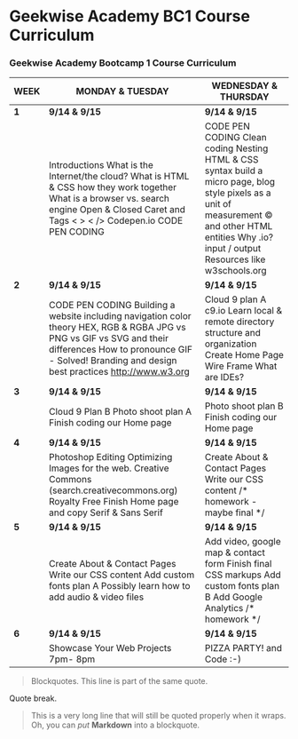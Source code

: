 # Geekwise Academy BC1 Course Curriculum
### Geekwise Academy Bootcamp 1 Course Curriculum

| WEEK        | MONDAY & TUESDAY        | WEDNESDAY & THURSDAY    |
| ---- |----| ----|
| **1**    | **9/14 & 9/15**    | **9/14 & 9/15**    |
|      | Introductions What is the Internet/the cloud? What is HTML & CSS how they work together What is a browser vs. search engine Open & Closed Caret and Tags < > < /> Codepen.io CODE PEN CODING      |    CODE PEN CODING Clean coding Nesting HTML & CSS syntax  build a micro page, blog style pixels as a unit of measurement &copy; and other HTML entities Why .io? input / output Resources like w3schools.org |
| **2**    | **9/14 & 9/15**    | **9/14 & 9/15**    |
|      | CODE PEN CODING Building a website including navigation color theory HEX, RGB & RGBA JPG vs PNG vs GIF vs SVG and their differences How to pronounce GIF -  Solved! Branding and design best practices http://www.w3.org      |    Cloud 9 plan A c9.io Learn local & remote directory structure and organization  Create Home Page Wire Frame What are IDEs? <!-- homework --> |
| **3**    | **9/14 & 9/15**    | **9/14 & 9/15**    |
|      | Cloud 9 Plan B Photo shoot plan A Finish coding our Home page    | Photo shoot plan B <!-- homework --> Finish coding our Home page    |
| **4**    | **9/14 & 9/15**    | **9/14 & 9/15**    |
|      | Photoshop Editing Optimizing Images for the web. Creative Commons (search.creativecommons.org) Royalty Free  Finish Home page and copy Serif & Sans Serif    | Create About & Contact Pages Write our CSS content /* homework - maybe final */    |
| **5**    | **9/14 & 9/15**    | **9/14 & 9/15**    |
|      | Create About & Contact Pages Write our CSS content Add custom fonts plan A Possibly learn how to add audio & video files      | Add video, google map & contact form Finish final CSS markups Add custom fonts plan B Add Google Analytics /* homework */ |
| **6**    | **9/14 & 9/15**    | **9/14 & 9/15**    |
|      | Showcase Your Web Projects 7pm- 8pm      | PIZZA PARTY! and Code :-) |


> Blockquotes.
> This line is part of the same quote.

Quote break.

> This is a very long line that will still be quoted properly when it wraps. Oh, you can *put* **Markdown** into a blockquote. 

